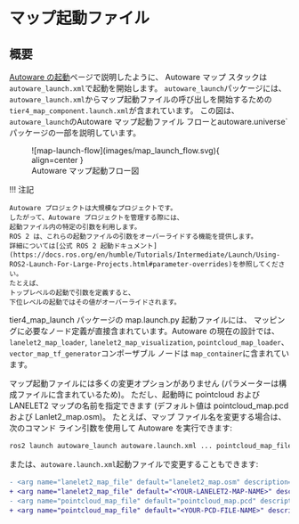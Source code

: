 # マップ起動ファイル

## 概要

[Autoware の起動](../index.md)ページで説明したように、
Autoware マップ スタックは`autoware_launch.xml`で起動を開始します。
`autoware_launch`パッケージには、 `autoware_launch.xml`からマップ起動ファイルの呼び出しを開始するための
`tier4_map_component.launch.xml`が含まれています。
この図は、`autoware_launch`のAutoware マップ起動ファイル フローとautoware.universe`パッケージの一部を説明しています。

<figure markdown>
  ![map-launch-flow](images/map_launch_flow.svg){ align=center }
  <figcaption>
    Autoware マップ起動フロー図
  </figcaption>
</figure>

!!! 注記

    Autoware プロジェクトは大規模なプロジェクトです。
    したがって、Autoware プロジェクトを管理する際には、
    起動ファイル内の特定の引数を利用します。
    ROS 2 は、これらの起動ファイルの引数をオーバーライドする機能を提供します。
    詳細については[公式 ROS 2 起動ドキュメント](https://docs.ros.org/en/humble/Tutorials/Intermediate/Launch/Using-ROS2-Launch-For-Large-Projects.html#parameter-overrides)を参照してください。
    たとえば、
    トップレベルの起動で引数を定義すると、
    下位レベルの起動ではその値がオーバーライドされます。

tier4_map_launch パッケージの map.launch.py​​ 起動ファイルには、
マッピングに必要なノード定義が直接含まれています。Autoware の現在の設計では、`lanelet2_map_loader`,
`lanelet2_map_visualization`, `pointcloud_map_loader`、 `vector_map_tf_generator`コンポーザブル ノードは
`map_container`に含まれています。

マップ起動ファイルには多くの変更オプションがありません
(パラメーターは構成ファイルに含まれているため)。
ただし、起動時に pointcloud および LANELET2 マップの名前を指定できます
 (デフォルト値は pointcloud_map.pcd および Lanlet2_map.osm)。
たとえば、マップ ファイル名を変更する場合は、
次のコマンド ライン引数を使用して Autoware を実行できます:

```bash
ros2 launch autoware_launch autoware.launch.xml ... pointcloud_map_file:=<YOUR-PCD-FILE-NAME> lanelet2_map_file:=<YOUR-LANELET2-MAP-NAME> ...
```

または、`autoware.launch.xml`起動ファイルで変更することもできます:

```diff
- <arg name="lanelet2_map_file" default="lanelet2_map.osm" description="lanelet2 map file name"/>
+ <arg name="lanelet2_map_file" default="<YOUR-LANELET2-MAP-NAME>" description="lanelet2 map file name"/>
- <arg name="pointcloud_map_file" default="pointcloud_map.pcd" description="pointcloud map file name"/>
+ <arg name="pointcloud_map_file" default="<YOUR-PCD-FILE-NAME>" description="pointcloud map file name"/>
```
